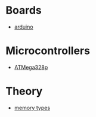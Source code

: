 # Boards

- [arduino](embedded_development/arduino/index.md)

# Microcontrollers

- [ATMega328p](embedded_development/atmega328p/index.md)

# Theory

- [memory types](embedded_development/memory_types/index.md)

